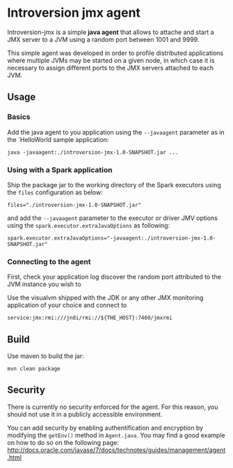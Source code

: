 # Introversion jmx agent

Introversion-jmx is a simple __java agent__ that allows to attache and start a 
JMX server to a JVM using a random port between 1001 and 9999.

This simple agent was developed in order to profile distributed applications 
where multiple JVMs may be started on a given node, in which case it is 
necessary to assign different ports to the JMX servers attached to each JVM.

## Usage

### Basics

Add the java agent to you application using the `--javaagent` parameter 
as in the `HelloWorld sample application:

```
java -javaagent:./introversion-jmx-1.0-SNAPSHOT.jar ...
````

### Using with a Spark application

Ship the package jar to the working directory of the Spark executors 
using the `files` configuration as below:

```
files="./introversion-jmx-1.0-SNAPSHOT.jar"
```

and add the `--javaagent` parameter to the executor or driver JMV options
using the `spark.executor.extraJavaOptions` as following:

```
spark.executor.extraJavaOptions="-javaagent:./introversion-jmx-1.0-SNAPSHOT.jar"
```

### Connecting to the agent

First, check your application log discover the random port attributed to the JVM instance
you wish to 

Use the visualvm shipped with the JDK or any other JMX monitoring application of
your choice and connect to 

```
service:jmx:rmi:///jndi/rmi://${THE_HOST}:7460/jmxrmi
```

## Build

Use maven to build the jar:

```
mvn clean package
```

## Security

There is currently no security enforced for the agent. For this reason, you should not 
use it in a publicly accessible environment.

You can add security by enabling authentification and encryption by modifying the 
`getEnv()` method in `Agent.java`. You may find a good example on how to do so on the 
following page: http://docs.oracle.com/javase/7/docs/technotes/guides/management/agent.html

